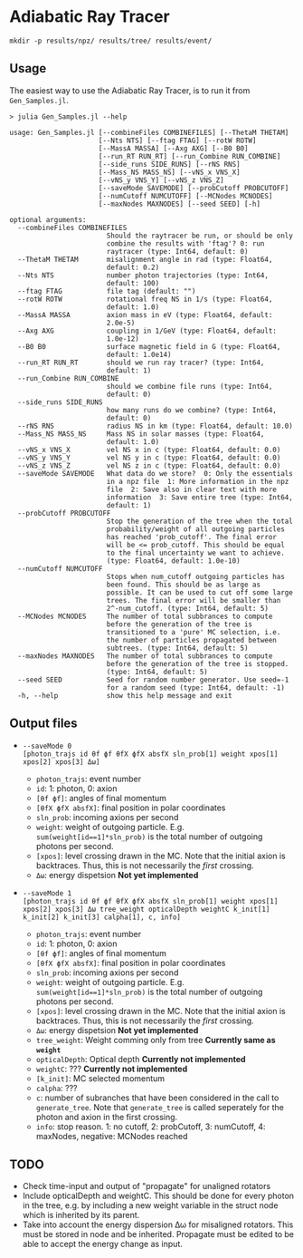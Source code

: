 # Adiabatic Ray Tracer

```
mkdir -p results/npz/ results/tree/ results/event/
```

## Usage

The easiest way to use the Adiabatic Ray Tracer, is to run it from `Gen_Samples.jl`. 

```
> julia Gen_Samples.jl --help

usage: Gen_Samples.jl [--combineFiles COMBINEFILES] [--ThetaM THETAM]
                      [--Nts NTS] [--ftag FTAG] [--rotW ROTW]
                      [--MassA MASSA] [--Axg AXG] [--B0 B0]
                      [--run_RT RUN_RT] [--run_Combine RUN_COMBINE]
                      [--side_runs SIDE_RUNS] [--rNS RNS]
                      [--Mass_NS MASS_NS] [--vNS_x VNS_X]
                      [--vNS_y VNS_Y] [--vNS_z VNS_Z]
                      [--saveMode SAVEMODE] [--probCutoff PROBCUTOFF]
                      [--numCutoff NUMCUTOFF] [--MCNodes MCNODES]
                      [--maxNodes MAXNODES] [--seed SEED] [-h]

optional arguments:
  --combineFiles COMBINEFILES
                        Should the raytracer be run, or should be only
                        combine the results with 'ftag'? 0: run
                        raytracer (type: Int64, default: 0)
  --ThetaM THETAM       misalignment angle in rad (type: Float64,
                        default: 0.2)
  --Nts NTS             number photon trajectories (type: Int64,
                        default: 100)
  --ftag FTAG           file tag (default: "")
  --rotW ROTW           rotational freq NS in 1/s (type: Float64,
                        default: 1.0)
  --MassA MASSA         axion mass in eV (type: Float64, default:
                        2.0e-5)
  --Axg AXG             coupling in 1/GeV (type: Float64, default:
                        1.0e-12)
  --B0 B0               surface magnetic field in G (type: Float64,
                        default: 1.0e14)
  --run_RT RUN_RT       should we run ray tracer? (type: Int64,
                        default: 1)
  --run_Combine RUN_COMBINE
                        should we combine file runs (type: Int64,
                        default: 0)
  --side_runs SIDE_RUNS
                        how many runs do we combine? (type: Int64,
                        default: 0)
  --rNS RNS             radius NS in km (type: Float64, default: 10.0)
  --Mass_NS MASS_NS     Mass NS in solar masses (type: Float64,
                        default: 1.0)
  --vNS_x VNS_X         vel NS x in c (type: Float64, default: 0.0)
  --vNS_y VNS_Y         vel NS y in c (type: Float64, default: 0.0)
  --vNS_z VNS_Z         vel NS z in c (type: Float64, default: 0.0)
  --saveMode SAVEMODE   What data do we store?  0: Only the essentials
                        in a npz file  1: More information in the npz
                        file  2: Save also in clear text with more
                        information  3: Save entire tree (type: Int64,
                        default: 1)
  --probCutoff PROBCUTOFF
                        Stop the generation of the tree when the total
                        probability/weight of all outgoing particles
                        has reached 'prob_cutoff'. The final error
                        will be <= prob_cutoff. This should be equal
                        to the final uncertainty we want to achieve.
                        (type: Float64, default: 1.0e-10)
  --numCutoff NUMCUTOFF
                        Stops when num_cutoff outgoing particles has
                        been found. This should be as large as
                        possible. It can be used to cut off some large
                        trees. The final error will be smaller than
                        2^-num_cutoff. (type: Int64, default: 5)
  --MCNodes MCNODES     The number of total subbrances to compute
                        before the generation of the tree is
                        transitioned to a 'pure' MC selection, i.e.
                        the number of particles propagated between
                        subtrees. (type: Int64, default: 5)
  --maxNodes MAXNODES   The number of total subbrances to compute
                        before the generation of the tree is stopped.
                        (type: Int64, default: 5)
  --seed SEED           Seed for random number generator. Use seed=-1
                        for a random seed (type: Int64, default: -1)
  -h, --help            show this help message and exit
```


## Output files

* `--saveMode 0`  
    `[photon_trajs id θf ϕf θfX ϕfX absfX sln_prob[1] weight xpos[1] xpos[2] xpos[3] Δω]`
    + `photon_trajs`: event number
    + `id`: 1: photon, 0: axion  
    + `[θf ϕf]`: angles of final momentum  
    + `[θfX ϕfX absfX]`: final position in polar coordinates  
    + `sln_prob`: incoming axions per second  
    + `weight`: weight of outgoing particle. E.g. `sum(weight[id==1]*sln_prob)` is the total number of outgoing photons per second.  
    + `[xpos]`: level crossing drawn in the MC. Note that the initial axion is backtraces. Thus, this is not necessarily the *first*   crossing.
    + `Δω`: energy dispetsion **Not yet implemented**

* `--saveMode 1`  
    `[photon_trajs id θf ϕf θfX ϕfX absfX sln_prob[1] weight xpos[1] xpos[2] xpos[3] Δω tree_weight opticalDepth weightC k_init[1] k_init[2] k_init[3] calpha[1], c, info]`
    + `photon_trajs`: event number
    + `id`: 1: photon, 0: axion  
    + `[θf ϕf]`: angles of final momentum  
    + `[θfX ϕfX absfX]`: final position in polar coordinates  
    + `sln_prob`: incoming axions per second  
    + `weight`: weight of outgoing particle. E.g. `sum(weight[id==1]*sln_prob)` is the total number of outgoing photons per second.  
    + `[xpos]`: level crossing drawn in the MC. Note that the initial axion is backtraces. Thus, this is not necessarily the *first*   crossing.
    + `Δω`: energy dispetsion **Not yet implemented**
    + `tree_weight`: Weight comming only from tree **Currently same as `weight`**
    + `opticalDepth`: Optical depth **Currently not implemented**
    + `weightC`: ??? **Currently not implemented**
    + `[k_init]`: MC selected momentum
    + `calpha`: ???
    + `c`: number of subranches that have been considered in the call to `generate_tree`. Note that `generate_tree` is called seperately for the photon and axion in the first crossing.
    + `info`: stop reason. 1: no cutoff, 2: probCutoff, 3: numCutoff, 4: maxNodes, negative: MCNodes reached

## TODO
- Check time-input and output of "propagate" for unaligned rotators
- Include opticalDepth and weightC. This should be done for every photon in the tree, e.g. by including a new weight variable in the struct node which is inherited by its parent.
- Take into account the energy dispersion Δω for misaligned
rotators. This must be stored in node and be inherited. Propagate must be edited to be able to accept the energy change as input.
